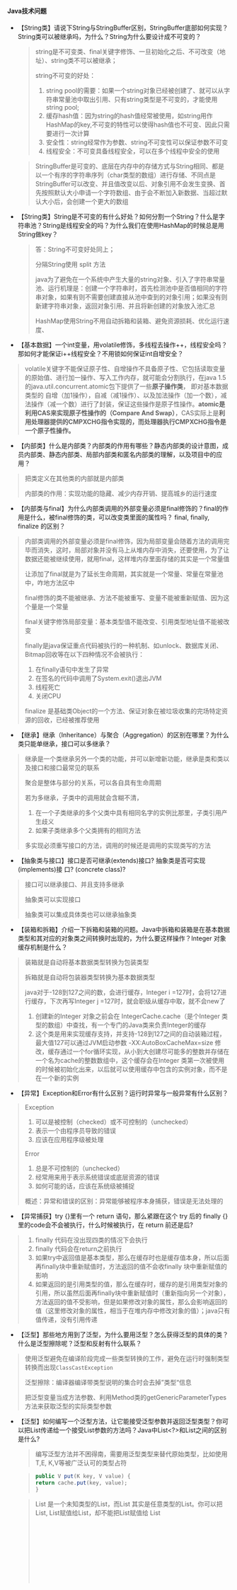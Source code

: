#### Java技术问题

- 【String类】请说下String与StringBuffer区别，StringBuffer底部如何实现？String类可以被继承吗，为什么？String为什么要设计成不可变的？

  > string是不可变类、final关键字修饰、一旦初始化之后、不可改变（地址）、string类不可以被继承；
  >
  > string不可变的好处：
  >
  > 1. string pool的需要：如果一个string对象已经被创建了、就可以从字符串常量池中取出引用、只有string类型是不可变的，才能使用string pool;
  > 2. 缓存hash值：因为string的hash值经常被使用，如string用作HashMap的key,不可变的特性可以使得hash值也不可变、因此只需要进行一次计算
  > 3. 安全性：string经常作为参数、string不可变性可以保证参数不可变
  > 4. 线程安全：不可变具备线程安全，可以在多个线程中安全的使用

  > StringBuffer是可变的、底层在内存中的存储方式与String相同、都是以一个有序的字符串序列（char类型的数组）进行存储、不同点是StringBuffer可以改变、并且值改变以后、对象引用不会发生变换、首先按照默认大小申请一个字符数组、由于会不断加入新数据、当超过默认大小后，会创建一个更大的数组

- 【String类】String是不可变的有什么好处？如何分割一个String？什么是字符串池？String是线程安全的吗？为什么我们在使用HashMap的时候总是用String做key？

  > 答：String不可变好处同上；
  >
  > 分隔String使用 split 方法
  >
  > java为了避免在一个系统中产生大量的string对象、引入了字符串常量池、运行机理是：创建一个字符串时，首先检测池中是否值相同的字符串对象，如果有则不需要创建直接从池中查到的对象引用；如果没有则新建字符串对象，返回对象引用、并且将新创建的对象放入池汇总
  >
  > HashMap使用String不用自动拆箱和装箱、避免资源损耗、优化运行速度、

  

  

- 【基本数据】一个int变量，用volatile修饰，多线程去操作++，线程安全吗？那如何才能保证i++线程安全？不用锁如何保证int自增安全？

> volatile关键字不能保证原子性、自增操作不具备原子性、它包括读取变量的原始值、进行加一操作、写入工作内存，就可能会分割执行，在java 1.5的java.util.concurrent.atomic包下提供了一些**原子操作类**， 即对基本数据类型的 自增（加1操作），自减（减1操作）、以及加法操作（加一个数），减法操作（减一个数）进行了封装，保证这些操作是原子性操作。**atomic是利用CAS来实现原子性操作的（Compare And Swap）**，CAS实际上是**利用处理器提供的CMPXCHG指令实现的，而处理器执行CMPXCHG指令是一个原子性操作。**

- 【内部类】什么是内部类？内部类的作用有哪些？静态内部类的设计意图，成员内部类、静态内部类、局部内部类和匿名内部类的理解，以及项目中的应用？

> 把类定义在其他类的内部就是内部类
>
> 内部类的作用：实现功能的隐藏、减少内存开销、提高城乡的运行速度
>
> 

- 【内部类与final】为什么内部类调用的外部变量必须是final修饰的？final的作用是什么，被final修饰的类，可以改变类里面的属性吗？ final, finally, finalize 的区别？

> 内部类调用的外部变量必须是final修饰，因为局部变量会随着方法的调用完毕而消失，这时，局部对象并没有马上从堆内存中消失，还要使用，为了让数据还能被继续使用，就用final，这样堆内存里面存储的其实是一个常量值
>
> 让添加了final就是为了延长生命周期，其实就是一个常量、常量在常量池中，咋地方法区中
>
> final修饰的类不能被继承、方法不能被重写、变量不能被重新赋值、因为这个量是一个常量
>
> final关键字修饰局部变量：基本类型值不能改变、引用类型地址值不能被改变
>
> finally是java保证重点代码被执行的一种机制、如unlock、数据库关闭、Bitmap回收等在以下四种情况不会被执行：
>
> 1. 在finally语句中发生了异常
> 2. 在签名的代码中调用了System.exit()退出JVM
> 3. 线程死亡
> 4. 关闭CPU
>
> finalize 是基础类Object的一个方法、保证对象在被垃圾收集的完场特定资源的回收，已经被推荐使用

- 【继承】继承（Inheritance）与聚合（Aggregation）的区别在哪里？为什么类只能单继承，接口可以多继承？

> 继承是一个类继承另外一个类的功能，并可以新增新功能，继承是类和类以及接口和接口最常见的联系
>
> 聚合是整体与部分的关系，可以各自具有生命周期
>
> 若为多继承，子类中的调用就会含糊不清，
>
> 1. 在一个子类继承的多个父类中具有相同名字的实例比那里，子类引用产生歧义
> 2. 如果子类继承多个父类拥有的相同方法
>
> 多实现必须重写接口的方法，调用的时候还是调用的实现类写的方法

- 【抽象类与接口】接口是否可继承(extends)接口? 抽象类是否可实现(implements)接 口? (concrete class)?

> 接口可以继承接口、并且支持多继承
>
> 抽象类可以实现接口
>
> 抽象类可以集成具体类也可以继承抽象类

- 【装箱和拆箱】介绍一下拆箱和装箱的问题。Java中拆箱和装箱是在基本数据类型和其对应的对象类之间转换时出现的，为什么要这样操作？Integer 对象缓存机制是什么？

> 装箱就是自动将基本数据类型转换为包装类型
>
> 拆箱就是自动将包装器类型转换为基本数据类型
>
> java对于-128到127之间的数，会进行缓存，Integer  i =127时，会将127进行缓存，下次再写Integer j =127时，就会职级从缓存中取，就不会new了 
>
> 1. 创建新的Integer 对象之前会在 IntegerCache.cache（是个Integer  类型的数组）中查找，有一个专门的Java类来负责Integer的缓存
> 2. 这个类是用来实现缓存支持，并支持-128到127之间的自动装箱过程，最大值127可以通过JVM启动参数  -XX:AutoBoxCacheMax=size 修改，缓存通过一个for循环实现，从小到大创建尽可能多的整数并存储在一个名为cache的整数数组中，这个缓存会在Integer 类第一次被使用的时候被初始化出来，以后就可以使用缓存中包含的实例对象，而不是在一个新的实例
>
> 

- 【异常】Exception和Error有什么区别？运行时异常与一般异常有什么区别？

> Exception
>
> 1. 可以是被控制（checked）或不可控制的（unchecked）
> 2. 表示一个由程序员导致的错误
> 3. 应该在应用程序级被处理
>
> Error
>
> 1. 总是不可控制的（unchecked）
> 2. 经常用来用于表示系统错误或底层资源的错误
> 3. 如何可能的话，应该在系统级被捕捉
>
> 概述：异常和错误的区别：异常能够被程序本身捕获，错误是无法处理的

- 【异常捕获】try {}里有一个 return 语句，那么紧跟在这个 try 后的 finally {}里的code会不会被执行，什么时候被执行，在 return 前还是后?

> 1. finally 代码在没出现四类的情况下会执行
> 2. finally 代码会在return之前执行
> 3. 如果try中返回值是基本类型，那么在缓存时也是缓存值本身，所以后面再finally块中重新赋值时，方法返回的值不会收finally 块中重新赋值的影响
> 4. 如果返回的是引用类型的值，那么在缓存时，缓存的是引用类型对象的引用，所以虽然后面再finally块中重新赋值时（重新指向另一个对象），方法返回的值不受影响，但是如果修改对象的属性，那么会影响返回的值（这里修改对象的属性，相当于在堆内存中修改对象的值）；java只有值传递，没有引用传递

- 【泛型】那些地方用到了泛型，为什么要用泛型？怎么获得泛型的具体的类？什么是泛型擦除呢？泛型和反射有什么联系？

> 使用泛型避免在编译阶段完成一些类型转换的工作，避免在运行时强制类型转换而出现`ClassCastException`
>
> 泛型擦除：编译器编译带类型说明的集合时会去掉”类型“信息
>
> 把泛型变量当成方法参数、利用Method类的getGenericParameterTypes方法来获取泛型的实际类型参数

- 【泛型】如何编写一个泛型方法，让它能接受泛型参数并返回泛型类型？你可以把List<String>传递给一个接受List<Object>参数的方法吗？Java中List<?>和List<Object>之间的区别是什么?

> 编写泛型方法并不困得南，需要用泛型类型来替代原始类型，比如使用T,E, K,V等被广泛认可的类型占符

> ```java
> public V put(K key, V value) {
> return cache.put(key, value);
> }
> ```

>  List<?> 是一个未知类型的List，而List<Object> 其实是任意类型的List。你可以把List<String>, List<Integer>赋值给List<?>，却不能把List<String>赋值给 List<Object>。  
>
> 因为乍看起来String是一种Object，所以 List<String>应当可以用在需要List<Object>的地方，但是事实并非如此。真这样做的话会导致编译错误。如 果你再深一步考虑，你会发现Java这样做是有意义的，因为List<Object>可以存储任何类型的对象包括String, Integer等等，而List<String>却只能用来存储Strings。
>
> List<Object> objectList;
>
> List<String> stringList;
>
> objectList = stringList; //compilation error incompatible types

- 【泛型与反射】通过反射获得泛型的实际类型参数？父类子类使用泛型，其中使用泛型需要注意什么问题？

> 通过ParameterizedType
>
> （1）List<? extends T>适用于读取数据，读取出来的数据全部用T类型接收。如果我们往此list中添加T类型不同的子类的话，各种子类无法相互转换，因此不能添加元素，但可接受初始赋值。
>
> （2）List<? super T>适用于添加元素，只能添加T类型或其子类类型。因为这些类型都能转换为？表示的类型（向上转型），因此我们可以对此list添加元素。只能用Object类型来接收获取到的元素，但是这些元素原本的类型会丢失，因此最好不要使用此泛型来获取元素。

- 【反射】如何防止反射序列化攻击单例？反射中有个暴力访问权限方法，这个方法怎么实现的？如何避免发射攻击？

> abstract、无法实例化、反射无能为力

- 【类加载机制】Person p = new Person()请写一下类的加载过程？在加载过程分别对Person类中的常量，变量，构造方法，成员方法做了什么处理？

> 1. new 用到了person.class 所以会先找到Person.class文件，并加载到内存中
> 2. 执行该类中的static代码块，如果有的话，给Person.class类进行初始化
> 3. 在堆内存中开辟空间分配内存地址
> 4. 咋对内存中建立对象的特有属性，并进行默认初始化
> 5. 对属性进行显示初始化
> 6. 对对象进行构造代码块进行初始化
> 7. 对对象进行与之对应的构造函数进行初始化
> 8. 将内存地址付给栈内存中的p变量

- 【多线程】多线程具有什么优点和缺点？为什么说开启大量的线程,会降低程序的性能，那么该如何做才能降低性能？

> 优点：
>
> 1. 将耗时较长的操作（网络请求、图片下载、音频下载、数据库访问等），放在子线程执行，可以防止主线程卡死；
> 2. 可以发挥多核处理的优势，提升cpu效率
>
> 缺点：
>
> 1. 每开辟一个子线程就消耗一定的资源
> 2. 会造成代码的阅读星变差
> 3. 如果出现多个线程同时访问一个资源，会出现资源争夺的情况

- 【锁机制】谈谈对Synchronized关键字，类锁，方法锁，重入锁的理解？对象锁和类锁是否会互相影响？

> Synchronized是一个java关键字，需要原子性、可见性、有序性三种特性的时候作为一种解决方案
>
> Synchronized修饰一个代码块，修饰一个方法、修饰一个静态方法、修饰一个类
>
> 类锁和对象锁不同，synchronized修饰不加static的方法，锁是加载单个对象上，不同的对象没有竞争关系，修饰加了static方法，锁是加载类上，这个类所有的对象竞争一把锁。
>
> 重入锁支持一个线程对资源的重复加锁
>
> ```java
> 	synchronized (this) {
> 				System.out.println("第1次获取锁，这个锁是：" + this);
> 				int index = 1;
> 				while (true) {
> 					synchronized (this) {
> 						System.out.println("第" + (++index) + "次获取锁，这个锁是：" + this);
> 					}
> 					if (index == 10) {
> 						break;
> 					}
> 				}
> ```
> 

- 【反射】什么是反射机制？反射机制的优缺点？通过设置setAccessible(true)暴力访问权限有什么危害？

> 反射是为了能够动态加载一个类，动态的调用一个方法，动态的访问一个属性等动态要求而设计的，出发点就在于JVM会为每个类创建一个java.lang.Class类的实例，通过改队形可以获取这个类的信息，然后通过使用java.lang.reflect包下的API以达到各种动态需求。
>
> 反射机制是在运行状态中，对于任意一个类，都能够知道这个类的所有属性和方法，对于任意一个对象，都能够调用它的任意一个方法和属性，这种动态获取的信息以及动态调用对象的方法功能称为java语言的反射机制
>
> 优点：运行期类型的判断，动态类加载，动态代理使用反射
>
> 缺点：性能是一个问题，反射相当于一个系列解释操作，通过jvm要做的事情，性能比直接的java代码要慢很多

- 【同步锁】静态同步锁与普通同步锁的区别？具体有哪些使用场景……

> 静态同步锁锁住的是类实例
>
> 普通同步锁锁住的是对象自己



- 【面向对象】面向对象有哪些特征？继承，封装，多态，可以随意抽一个问细节？接口和抽象类有什么区别？

> 抽象类和接口的区别
>
> 1. 接口的方法默认是Public, 所有方法在接口中不能有实现（java8开始接口方法可以又默认实现）。抽象类可以有非抽象的方法
> 2. 接口中的实例变量默认是final类型的，而抽象类则不一定
> 3. 一个类实现接口要实现接口的所有方法，而抽象类不一定
> 4. 接口不能用new实现方法，但是可以声明，必须引用一个实现该接口的对象， 从设计层面讲，抽象是对类的抽象，是一种模板设计，接口是行为的抽象，是一种行为的规范

- 【并发】volatile这个关键字是怎么理解的？在并发环境中如何确保程序的可见性、顺序性和一致性？

> volatile保证可见性：
>
> 一旦一个共享变量（类的成员变量，类的静态成员变量）被volatile修饰，那么就具有了两层含义：
>
> 1. 保证了不同线程对这个变量进行操作的可见性，即一个线程修改了某个变量的值，这个新值对其他线程来说是立即可见的
> 2. 禁止指令重排序
>
> volatile不保证原子性：
>
> 自增操作不是原子操作，而且volatile无法保证对变量的任何操作都是原子性的，解决方法可以通过使用synchronized或者lock,保证原子性，也可以使用AtomiInteger
>
> volatile保证有序性
>
> volatile关键字禁止指令重排序有两层意思：
>
> 1. 当程序执行到volatile变量的读操作或者写操作时，在其签名的操作的更改肯定全都已经进行，且结果已经对后面的操作可见，在其后面的操作肯定还没有进行
> 2. 在进行质量优化时，不能将在堆volatile变量的读操作或者写操作的语句放在其后面执行，也不能把volatile变量后面的语句放到其签名执行

> 

- 【GC机制】垃圾回收机制的原理是什么？这一块主要是了解是否对java虚拟机有了解……

> JVM分配内存
>
> 识别哪些内存是垃圾需要回收
>
> 最后才是用什么方式回收
>
> 栈内存管理是顺序分配的，而且定长，不存在内存回收问题；而堆则是为java对象的实例随机分配内存，不定长度，所以存在内存分配和回收的问题
>
> 垃圾回收机制原理：
>
> 从程序的主要运行对象（如静态对象、寄存器、栈上指向对内存对象等）开始检查引用链，当遍历一遍后得到上述这些无法回收的对象和他们所引用的对象链，组成无法回收的对象集合，而其他孤立对象就作为垃圾回收
>
> GC为了能够正确释放对象，必须监控每一个对象的运行状态，包括对象的申请，引用，被引用，赋值等，GC都需要进行监控，监视对象状态是为了更加准确地、及时释放对象，而释放对象的根本原则就是该对象不再被引用
>
> 

- 【队列】队列有什么特征？队列底层是怎么实现的，为什么底层需要使用循环数组？

>   队列（queue）是一种基本的线性结构，其特点是先进先出（First In First Out, FIFO）。队列可以用数组或链表实现。当用数组实现时，为了提高空间利用率，数组要“循环使用”。如下图所示。
>
> ![img](https://img2018.cnblogs.com/blog/793003/201903/793003-20190309152842700-1916586858.png)
>
>    用循环数组的方式实现时，为了方便地判断队列是否为空或者满，可以采用以下方式：
>
>    1) 设队列最大容量为 max_size，那么要开一个长度为 max_size+1的数组。因为，队列为0, 1, ..., max_size 个元素共 max_size+1 种状态。
>
>    2) 如上图所示， 设 rear 为当前队列尾部元素在数组中的下标位置，front 为**当前队列头部元素的逻辑上前一个位置**的数组下标，存储队列元素的数组下标范围 0 ~ max_size，则：
>
> ​     初始时，front = rear = 0。
>
> ​     当有元素入队时，先判断是否满，不满则更新尾部位置 rear = (rear + 1) % (max_size + 1)，然后将新入队元素加到数组下标为 rear 处。
>
> ​     当有元素出队时，先判断是否空，不空则更新头部位置 front = (front + 1) % (max_size + 1)，然后该 front 位置元素为出队元素。
>
> ​     队列为满的条件是：(rear + 1) % (max_size + 1) == front。
>
> ​     队列为空的条件是：front == rear。

- 【Clone】如何实现对象克隆？深拷贝和浅拷贝区别？深拷贝和浅拷贝如何实现激活机制？

> 浅拷贝对于基本类型的变量而言是拷贝值，对引用数据类型拷贝对象本身，而不会拷贝引用
>
> 深拷贝对于基本数据类型而言拷贝的是值，对引用数据类型将会拷贝引用和对象
>
> 实现浅拷贝implements Cloneable即可实现super.clone()方法
>
> 实现深拷贝需要重写Cloneable方法，完全new一股新对象和引用
>
> 



#### 数据结构，数组，集合

- 【fail-fast】什么是Java集合的快速失败机制 “fail-fast”？这种情况会在什么场景下发生，具体分析一下？

> java集合的一种错误检测机制、当多个线程对集合进行结构上的改变操作时，可能会产生fail-fast机制
>
> 例如：两个线程1和2，线程1通过Iterator遍历集合A中的元素，某个时刻线程2修改了结合A的结构，这时候程序会抛出ConcurrentModificationException异常，从而产生fail-fast
>
> 

- 【HashMap】HashMap的实现机制，底层数据结构是什么？怎么样HashMap线程安全，HashMap和HashTable有什么区别？HashMap如果Hash冲突了怎么解决？

> HashMap在jdk1.8之前是数组加链表的形式
>
> 1.8之后是数组加链表加红黑树的形式，使用ConcurrentHashMap保证线程安全；
>
> HashMap和HashTable区别：
>
> HashMap运行传入空key和空值；
>
> HashTable是线程安全的
>
> HashMap遇到Hash冲突通过链表的形式存入，取时根据hash值相等之后通过equals方法比较key得出位置

- 【List集合】ArrayList，Vector和LinkList的区别，底层分别是怎么实现的，存储空间是如何扩容的？什么是加载因子？

> - LinkedList 同时实现了 List 接口和 Deque 接口，所以既可以将 LinkedList 当做一个有序容器，也可以将之看作一个队列（Queue），同时又可以看作一个栈（Stack）。虽然 LinkedList 和 ArrayList 一样都实现了 List 接口，但其底层是通过**双向链表**来实现的，所以 LinkedList 插入和删除元素的效率都要比 ArrayList 高，因此随机访问的效率也要比 ArrayList 低。
> - 简单总结一下
>   - 实现了List接口和Deque接口，是双端链表
>   - 支持高效的插入和删除操作
>   - 不是线程安全的
>
> ArrayList添加元素时如何扩容
>
> - 通过add方法添加元素，其操作是将指定的元素追加到此列表的末尾。[博客](https://github.com/yangchong211/YCBlogs)
> - 它的实现其实最核心的内容就是`ensureCapacityInternal`。这个函数其实就是**自动扩容机制的核心**。依次来看一下他的具体实现。
> - 当增加数据的时候，如果ArrayList的大小已经不满足需求时，那么就将数组变为原长度的1.5倍，之后的操作就是把老的数组拷到新的数组里面。例如，默认的数组大小是10，也就是说当我们`add`10个元素之后，再进行一次add时，就会发生自动扩容，数组长度由10变为了15具体情况如下所示。

> 门限值等于（负载因子）x（容量），如果构建 HashMap的时候没有指定它们，那么就是依据相应的默认常量值。



- 【HashSet】HashSet是如何保证数据不可重复的？HashSet和TreeSet有什么区别？TreeMap和TreeSet在排序时如何比较元素？Collections工具类中的sort()方法如何比较元素？

> TreeSet是根据二叉树实现的，也就是TreeMap，放入数据不能重复而且不能为null,可以重写compareTo方法来确定元素大小，从而进行升序排序

> HashSet是根据hashCode来决定存储位置的，是通过HashMap来实现的，所以对象必须实现hashCode方法，存储的数据无序不能重复，可以存储null，但是只能存一个
>
> HashSet添加元素时，HashSet会将该操作转换为向HashMap添加键值对，如果HashMap中包含key值与待插入元素相等的键值对（hashCode()方法返回值相等，通过equals()方法比较也返回true）,则待添加的键值对的value会覆盖原有数据，单key不会有所改变

- 【HashMap】为什么HashMap中String、Integer这样的包装类适合作为K？如果我想要让自己的Object作为K应该怎么办呢？
- 【ConcurrentHashMap】ConcurrentHashMap和Hashtable的区别？ConcurrentHashMap的具体实现知道吗？ConcurrentHashMap是如何实现分段锁？ConcurrentHashMap 如何实现高效地线程安全？
- 【HashMap】HashMap 的 table的容量如何确定？loadFactor 是什么？ 该容量如何变化？这种变化会带来什么问题？
- 【数组】在java中，声明一个数组过程中，是如何分配内存的？如何实现数组逆置？如何权衡是使用无序的数组还是有序的数组？怎么判断数组是 null 还是为空？


#### 网络技术

- 【网络请求】常用的HTTP方法有哪些？post和get请求有什么区别？实际开发中涉及账号登录使用哪种请求？

> ![Image.png](http://upload-images.jianshu.io/upload_images/4432347-2d11d6fe54d62e5e.png?imageMogr2/auto-orient/strip%7CimageView2/2/w/1240)
>
> get和post区别：
>
> 1. get请求参数是直接放到url后面的，而post请求时放在请求体中
> 2. get请求参数拼接的url的长度会根据浏览器的不同实现有一定限制，而post请求参数长度没有限制
> 3. get请求方便测试，直接输入地址即可，而post请求不方便测试，需要借助代码或者工具进行发送

- 【HTTPS】讲讲 HTTPS 是怎么做加密的？讲讲非对称加密算法。哪些网站需要用到Https？
- 【HTTP】说一下 HTTP 协议请求头我们常用的 3 个字段？什么是长连接，无状态？Cookie，Session，Token有啥区别？

> Cookie是计算机存储在浏览器目录中的文本文件，当浏览器运行时，存储在RAM中发挥作用，用户从网站或者服务退出，Cookie可存储在用户本地硬盘上面
>
> Session是对于服务器来说的，客户端是没有Session一说的，Session是服务器在客户端连接时添加客户端连接标志的，最终会在服务器软件Tomcat转化一个临时Cookie发送给客户端，当客户端第一请求时服务器会检查是否携带了这个Session，如果没有则会添加Session，如果有就拿出这个Session
>
> token是用户身份验证方式，令牌，最简单的token组成uid，time，sign

- 【Http和Https】说一下http和HTTPS的区别？HTTPS工作原理是什么？HTTP通信机制需要经历那些步骤？TCP和UDP有什么区别？TCP的3次握手和四次挥手，说一下这个过程，第三次握手的作用是什么？


#### 数据算法

- 【二叉树】了解二叉树的遍历么？讲一讲他们。那个数据结构用到了二叉树？有什么可以优化的？


#### Android技术问题

##### 基础组件

- 【数据结构】SparseArray在HashMap上面的改进，大概是如何改进的，说一下原理？
- 【Binder】说一下Binder?

>  https://mp.weixin.qq.com/s?__biz=MzAxMTI4MTkwNQ==&mid=2650826010&idx=1&sn=491e295e6a6c0fe450ad7aa91b6e97cc&chksm=80b7b184b7c03892392015840e4ebc7f2c3533ce8c1a98a5dc6d6d3dd19d53562805d76f6dcb&scene=38#wechat_redirect 
>
>  https://www.jianshu.com/p/429a1ff3560c 
>
>  https://www.jianshu.com/p/adaa1a39a274 
>
> 

​			

- 【Activity组件】Activity启动模式有哪些？具体说一下使用场景，并绘制进出栈的图形？从非activity中开启activity为什么要添加flag，不添加会出现什么问题？

> 

> 1. 首先有个结论，activity，service，application的大部分实现都是contextImpl里的，比如getAsset；
>
> 2. 但是启动startActivity需有任务栈的概念，application/service启动activity没有任务栈，所以必须要new_task_flag新建一个任务栈，这里从源码上去看，非acivity启动场景，直接走contextImpl，activity场景进行了复写。

- 【Service】Service的生命周期与启动方法由什么区别？Service先start再bind如何关闭service，为什么bindService可以跟Activity生命周期联动？
- 【BroadcastReceive】广播有哪些注册方式？有什么区别？广播发送和接收原理是什么[binder如何运作的]？
- 【Fragment之懒加载】Fragment是如何做懒加载的？有那几个重要的方法？如何实现？fragment中为什么有时getActivity()会为null？Fragment试图为什么有的时候会重叠，怎么产生的，又如何解决？

> - 遇过出现getActivity()出现null的时候导致程序报出空指针异常。其实原因可以归结于因为我们在
>   - 切换fragment的时候，会频繁被crash
>   - 系统内存不足
>   - 横竖屏幕切换的时候
>   - 以上情况都会导致Activity被系统回收，但是由于fragment的生命周期不会随着Actiivty被回收而被回收，因此才会导致getActivity()出现null的问题。
> - 很多人都曾被这个问题所困扰，如果app长时间在后台运行，再次进入app的时候可能会出现crash，而且fragment会有重叠现象。如果系统内存不足、切换横竖屏、app长时间在后台运行，Activity都可能会被系统回收然后重建，但Fragment并不会随着Activity的回收而被回收，创建的所有Fragment会被保存到Bundle里面，从而导致Fragment丢失对应的Activity。

- 【Token，Cookie】如何解决登陆过期问题？Token在开发中有什么作用，具体怎么实现的？Token和Cookie有什么区别？
- 【View绘制】LinerLayout跟RelativeLayout的绘制原理？RelativeLayout两次都测量什么……？

>  https://www.jianshu.com/p/aa20532ea104 

- 【View】requestLayout()、invalidate()与postInvalidate()有什么区别？

> invalidate() postInvalidate()
>
> 共同点：都是调用onDraw()方法，然后去达到重绘view的目的
>
> 区别：invalidate()用于主线程，postInvalidate()用于子线程
>
>  requestLayout()
>
> 也可以达到重绘view的目的，但是与前两者不同，它会先调用onLayout()重新排版，再调用ondraw()方法

- 【SurfaceView】SurfaceView与View有何区别？SurfaceView为何不会造成卡顿？SurfaceView替换方案怎么做？

> SurfaceView是从View基类中派生出来的显示类，他和View的区别有：
>
> - View需要在UI线程对画面进行刷新，而SurfaceView可在子线程进行页面的刷新
> - View适用于主动更新的情况，而SurfaceView适用于被动更新，如频繁刷新，这是因为如果使用View频繁刷新会阻塞主线程，导致界面卡顿[技术博客大总结](https://github.com/yangchong211/YCBlogs)
> - SurfaceView在底层已实现双缓冲机制，而View没有，因此SurfaceView更适用于需要频繁刷新、刷新时数据处理量很大的页面

- 【滑动冲突】如何解决ScrollView和RecylerView相同方法的滑动冲突？滑动冲突解决的思想是什么？
- 【事件体系】事件传递流程是什么？主要有哪些方法，请说一下这些方法的作用……
- 【事件体系】事件传递流程和OnTouchListener的关系，那个先执行？事件分发中的onTouch 和onTouchEvent 有什么区别，又该如何使用？
- 【Handler机制】Looper从消息队列中取出消息后，如何传递给handler？消息队列MessageQuee底层怎么实现的？
- 【Handler机制】子线程中是否可以new一个handler对象？会出现什么问题，为什么？
- 【多线程】Android中为什么要使用多线程，说下多线程？Android线程有几种？分别说一下各自的作用？
- 【线程池】为什么说Android开启多个线程容易损耗性能？对线程池原理理解吗？使用线程池有哪些优势，具体结合案例说说……
- 【内存泄漏】常见的内存泄漏有哪些？又是如何解决这些内存泄漏的？并且针对常见的内存泄漏造成的原因是什么？
- 【ANR】ANR是怎么造成的？怎么去解决？用第三方bug管理平台会有日志吧，与异常崩溃日志有什么区别？
- 【图片加载框架】说一下你常用图片加载框架的缓存实现是怎么进行的[三级缓存机制]？LRUCache原理……
- 【动画机制】常见的动画有哪些？具体有哪些使用场景？Animation动画框架实现原理？动画可以改变相应的事件和位置吗？为什么？
- 【四种引用】说一下四中引用的区别和使用场景，什么情况下会导致应用内存空间不足？弱引用和软引用有什么区别？
- 【RecyclerView】说一下RecyclerView绘制步骤和复用机制，复用机制底层是用什么数据结构？还可以问问滑动冲突问题……

> - 第一种：嵌套布局滑动冲突
>   - 导致嵌套滑动难处理的关键原因在于当子控件消费了事件, 那么父控件就不会再有机会处理这个事件了, 所以一旦内部的滑动控件消费了滑动操作, 外部的滑动控件就再也没机会响应这个滑动操作了
> - 第二种：嵌套布局层次太深，比如六七层等
>   - 测量，绘制布局可能会导致滑动卡顿
> - 第三种：比如用RecyclerView实现画廊，加载比较大的图片，如果快速滑动，则可能会出现卡顿，主要是加载图片需要时间
> - 第四种：在onCreateViewHolder或者在onBindViewHolder中做了耗时的操作导致卡顿。按stackoverflow上面比较通俗的解释：RecyclerView.Adapter里面的onCreateViewHolder()方法和onBindViewHolder()方法对时间都非常敏感。类似I/O读写，Bitmap解码一类的耗时操作，最好不要在它们里面进行。

- 【OOM】OOM是什么？有哪些场景会造成OOM，如何解决？那么Oom是否可以try catch？为什么？
- 【多进程通信】常见的跨进程通信方式，AIDL的实现原理？bindler通信机制说一下
- 【Retrfit】注解如何获取，反射为何耗性能？了解动态注解吗，说一下Retrfit网络加载框架是如何进行动态注解的？
- 【设计模式】说说你对设计模式的理解，开发过程中主要用到了哪些设计模式？【这个问题回答一定要是自己熟悉的，面试官一般是追问】
- 【性能优化】常用的性能优化有哪些？如何进行布局优化，网路优化，内存泄漏优化等等？

> 布局优化：
>
> 布局优化的核心就是尽量减少布局文件的层级，常见的方式有：
>
> - 多嵌套情况下可使用RelativeLayout减少嵌套。
> - 布局层级相同的情况下使用LinearLayout，它比RelativeLayout更高效。
> - 使用<include>标签重用布局、<merge>标签减少层级、<ViewStub>标签懒加载。
> - 当有多个组件有相似的属性时，可以使用styles，复用样式定义；
> - 通过定义drawable来替代图片资源的使用，降低内存消耗；
>
> 网路优化：
>
> 图片网络优化
>
> - 比如我之前看到豆瓣接口，提供一种加载图片方式特别好。接口返回图片的数据有三种，一种是高清大图，一种是正常图片，一种是缩略小图。当用户处于wifi下给控件设置高清大图，当4g或者3g模式下加载正常图片，当弱网条件下加载缩略图【也称与加载图】。
> - 简单来说根据用户的当前的网络质量来判断下载什么质量的图片（电商用的比较多）。豆瓣开源接口可以参考一下！
>
> 获取网络数据优化
>
> - 移动端获取网络数据优化的几个点
>
> - 连接复用：节省连接建立时间，如开启 keep-alive。
>
>   - 对于Android来说默认情况下HttpURLConnection和HttpClient都开启了keep-alive。只是2.2之前HttpURLConnection存在影响连接池的Bug，具体可见：Android HttpURLConnection及HttpClient选择
>
> - 请求合并：即将多个请求合并为一个进行请求，比较常见的就是网页中的CSS Image Sprites。如果某个页面内请求过多，也可以考虑做一定的请求合并。
>
> - 减少请求数据的大小：对于post请求，body可以做gzip压缩的，header也可以做数据压缩(不过只支持http)
>
>   - 返回数据的body也可以做gzip压缩，body数据体积可以缩小到原来的30%左右。（也可以考虑压缩返回的json数据的key数据的体积，尤其是针对返回数据格式变化不大的情况，支付宝聊天返回的数据用到了）
>
>   
>
>   网络请求异常拦截优化
>
> 在获取数据的流程中，访问接口和解析数据时都有可能会出错，我们可以通过拦截器在这两层拦截错误。
>
> - 1.在访问接口时，我们不用设置拦截器，因为一旦出现错误，Retrofit会自动抛出异常。比如，常见请求异常404，500，503等等。
> - 2.在解析数据时，我们设置一个拦截器，判断Result里面的code是否为成功，如果不成功，则要根据与服务器约定好的错误码来抛出对应的异常。比如，token失效，禁用同账号登陆多台设备，缺少参数，参数传递异常等等。
> - 3.除此以外，为了我们要尽量避免在View层对错误进行判断，处理，我们必须还要设置一个拦截器，拦截onError事件，然后使用ExceptionUtils，让其根据错误类型来分别处理。
> - 具体可以直接看lib中的ExceptionUtils类，那么如何调用呢？入侵性极低，不用改变之前的代码！

- 【差异化】了解过差异化打包吗？怎么实现？实现中遇到什么困难，怎么解决的？
- 【多渠道打包】了解过多渠道打包吗？怎么去实现？
- 【状态吗】常用的相应状态码有哪些？比如404，500，301等是什么意思？
- 【加密和解密】什么是对称加密和非对称加密？常见的加密和解密使用场景有哪些？RSA是属于什么加密方式？
- 【弹窗】Android添加弹窗崩溃(WindowManager$BadTokenException: Unable to add window)是什么原因造成的？
- 【源码分析】Acitivity中的setContentView都做了些什么？
- 【网络白名单】如何避免被抓包【实际上就是比较host】
- 【序列化】intent传递的数据有哪些？为什么intent传递对象数据时，需要序列化？
- 【Kotlin】有了解过kotlin吗？谈一谈与java有什么使用上的区别？
- 【Android8.0】了解新的技术吗？请谈谈对8.0的了解，有应用到实际开发吗？
- 【综合】App开发中遇到什么很难的困难？怎么解决的，花了多长时间？

> 1. 子线程中解析Crash日志并发送导致Anr的解决方式 https://blog.csdn.net/dongyaqin/article/details/87980801 
>
> 2. App启动时候存在白屏或者黑屏问题；解决方法：安卓问题15.0.0.4
> 3. 加载大图导致内存溢出的问题

- 【架构问题(大神分水岭)】项目的架构方式是什么？MVC和MVP有什么区别？开发中如果一个类的逻辑比较复杂，网络请求比较多，如何优化？
- 【插件化(大神分水岭)】说一下对插件化的理解？接下来说说热修复原理，插件化是如何进行加载插件的？
- 【组件化(大神分水岭)】说一下组件化的作用，有什么好处，如何重构代码的？主要是了解思路？

##### 优化相关

- 【Bitmap优化】Bitmap 使用需要注意哪些问题？Bitmap.recycle() 会立即回收么？什么时候会回收？如果没有地方使用这个 Bitmap，为什么垃圾回收不会直接回收它？

##### 复杂控件相关

- 【RecyclerView】RecyclerView滑动卡顿，请分析原因，并提供解决方案。TraceView都能看到哪些成分？
- 【LayoutManager】LayoutManager的源码原理说一下？自定义LayoutManager是怎么实现的？

##### 开源库

- 【eventBus】

>  https://juejin.im/post/5da97188e51d4524a21c481f#heading-1 

- 【Retrofit的实现与原理】Retrofit的实现与原理？那么什么是动态代理，有何特点？
- 【Glide】使用过什么图片加载库？Glide 的源码设计哪里很微妙？它是如何做图片三级缓存的？

> Glide：
>
> - 多种图片格式的缓存，适用于更多的内容表现形式（如Gif、WebP、缩略图、Video）
> - 生命周期集成（根据Activity或者Fragment的生命周期管理图片加载请求）
> - 高效处理Bitmap（bitmap的复用和主动回收，减少系统回收压力）
> - 高效的缓存策略，灵活（Picasso只会缓存原始尺寸的图片，Glide缓存的是多种规格），加载速度快且内存开销小（默认Bitmap格式的不同，使得内存开销是Picasso的一半）
>
>  答案： https://mp.weixin.qq.com/s/jcZA15M_1rvLbaiOYx7-YQ 
>
> 

- 【Rxjava】

>  https://mp.weixin.qq.com/s?__biz=MzIwMTAzMTMxMg==&mid=2649492706&idx=1&sn=d7d213a1db9c8ae3a5b0525d45863518&chksm=8eec871db99b0e0bc4d4d1aa2b7ed5d7c32e5299aee0f0818a798c2deb2996f40f8971c7a6a2&scene=38#wechat_redirect 
>
>  https://mp.weixin.qq.com/s?__biz=MzIwMTAzMTMxMg==&mid=2649492715&idx=1&sn=9d2160fae874472f1ecf40f91c52d837&chksm=8eec8714b99b0e02f08afc916f94fb2bd075c9ce31c214c5c45674739ca110bed423e8f44d5c&scene=38#wechat_redirect 
>
>  https://mp.weixin.qq.com/s?__biz=MzIwMTAzMTMxMg==&mid=2649492715&idx=2&sn=18ec403398fc5044732779ca8cbddd1b&chksm=8eec8714b99b0e02692798393314d6ac437db33e067ab2880972c1124937a66b32d07b49f978&scene=38#wechat_redirect 

- 【ButterKnife】ButterKnife 是怎么做到布局绑定的？注解的原理是什么？分析一下它如何实现findid？
- 【OkHttp】官方为什么会把 HttpClient 和 HttpUrlConnection 替换为 OkHttp 默认实现？它有什么好处？

>  HttpClient 是一个 Apache 三方框架，android5.0被废弃
>
>  HttpURLConnection ：android2.2之后存在bug
>
> okhttp是专注于提升网络连接效率的http客户端。
>
> 1. 它能实现同一ip和端口的请求重用一个socket，这种方式能大大降低网络连接的时间，和每次请求都建立socket，再断开socket的方式相比，降低了服务器服务器的压力。
> 2. okhttp 对http和https都有良好的支持。
> 3. okhttp 不用担心android版本变换的困扰。
> 4. 成熟的网络请求解决方案，比HttpURLConnection更好用。
> 5. 缺点，okhttp请求网络切换回来是在线程里面的，不是在主线程，不能直接刷新UI，需要我们手动处理。封装比较麻烦。

#### 设计模式

- 【单利模式】手写常见的单例模式代码？synchronized修饰方法和修饰类有什么区别？请简述它们使用场景和利弊？如何避免单利被反射攻击？

```JAVA
private volatile static Instance mInstance = n ull;

private Instance(){}

public static getInstance(){
    if(mInstance == null){
        synchronized(Instance.class){
            if(mInstance == null){
                mInstance  = new Instance();
            }
        }
    }
    return mInstance;
}

```

> 使用枚举单例就可以避免被反射攻击

#### 最后

- 你这边还有什么需要问吗？或者说有什么问题想要了解？【这个一定要说】
- 面试须知：Java基础题3-5个问题，Android基础题8到10个，进阶问题2到5个左右。总时长20到30分钟
- 回去等消息，会把面试结果通知你。如果当时没有给消息，估计就没戏呢！

